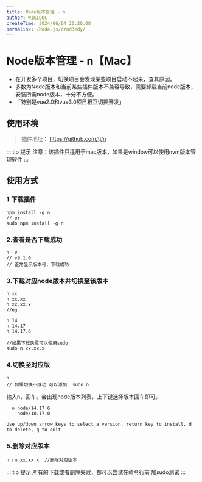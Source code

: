 ```yaml
---
title: Node版本管理 - n
author: WIKIDOC
createTime: 2024/06/04 20:20:08
permalink: /Node.js/cznd3edy/
---
```

# Node版本管理 - n【Mac】

-   在开发多个项目，切换项目会发现某些项目启动不起来，查其原因。
-   多数为Node版本和当前某些插件版本不兼容导致，需要卸载当前node版本，安装所需node版本，十分不方便。
-   「特别是vue2.0和vue3.0项目相互切换开发」

## 使用环境

>   插件地址： https://github.com/tj/n

::: tip 提示
注意：该插件只适用于mac版本，如果是window可以使用nvm版本管理软件
:::

## 使用方式

### 1.下载插件
```shell
npm install -g n  
// or
sudo npm install -g n
```

### 2.查看是否下载成功

```shell
n -V  
// v9.1.0
// 正常显示版本号，下载成功
```

### 3.下载对应node版本并切换至该版本
```shell
n xx 
n xx.xx
n xx.xx.x
//eg

n 14
n 14.17
n 14.17.6

//如果下载失败可以使用sudo
sudo n xx.xx.x
```

### 4.切换至对应版
```shell
n
// 如果切换不成功 可以添加  sudo n
```
输入n，回车。会出现node版本列表，上下键选择版本回车即可。

```shell
  ο node/14.17.6
    node/18.17.0

Use up/down arrow keys to select a version, return key to install, d to delete, q to quit
```
### 5.删除对应版本
```shell
n rm xx.xx.x  //删除对应版本
```
::: tip 提示
所有的下载或者删除失败，都可以尝试在命令行前 加sudo测试
:::
